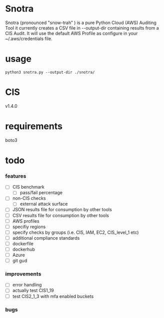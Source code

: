 # Snotra
Snotra (pronounced "snow-trah” ) is a pure Python Cloud (AWS) Auditing Tool it currently creates a CSV file in --output-dir containing results from a CIS Audit. It will use the default AWS Profile as configure in your ~/.aws/credentials file.

# usage
`python3 snotra.py --output-dir ./snotra/`

# CIS
v1.4.0

# requirements
boto3

# todo
### features
- [ ] CIS benchmark
    - [ ] pass/fail percentage
- [ ] non-CIS checks
    - [ ] external attack surface
- [ ] JSON results file for consumption by other tools
- [ ] CSV results file for consumption by other tools
- [ ] AWS profiles
- [ ] specifiy regions
- [ ] specify checks by groups (i.e. CIS, IAM, EC2, CIS_level_1 etc)
- [ ] additional compliance standards
- [ ] dockerfile
- [ ] dockerhub
- [ ] Azure
- [ ] git gud

### improvements
- [ ] error handling
- [ ] actually test CIS1_19
- [ ] test CIS2_1_3 with mfa enabled buckets

### bugs

